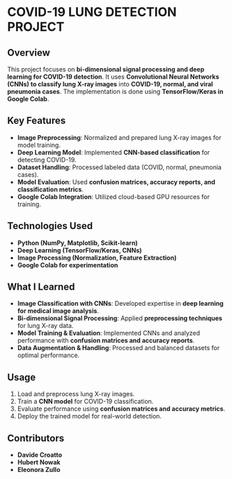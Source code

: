 # COVID-19 LUNG DETECTION PROJECT

## Overview
This project focuses on **bi-dimensional signal processing and deep learning for COVID-19 detection**. It uses **Convolutional Neural Networks (CNNs) to classify lung X-ray images** into **COVID-19, normal, and viral pneumonia cases**. The implementation is done using **TensorFlow/Keras in Google Colab**.

## Key Features
- **Image Preprocessing**: Normalized and prepared lung X-ray images for model training.
- **Deep Learning Model**: Implemented **CNN-based classification** for detecting COVID-19.
- **Dataset Handling**: Processed labeled data (COVID, normal, pneumonia cases).
- **Model Evaluation**: Used **confusion matrices, accuracy reports, and classification metrics**.
- **Google Colab Integration**: Utilized cloud-based GPU resources for training.

## Technologies Used
- **Python (NumPy, Matplotlib, Scikit-learn)**
- **Deep Learning (TensorFlow/Keras, CNNs)**
- **Image Processing (Normalization, Feature Extraction)**
- **Google Colab for experimentation**

## What I Learned
- **Image Classification with CNNs**: Developed expertise in **deep learning for medical image analysis**.
- **Bi-dimensional Signal Processing**: Applied **preprocessing techniques** for lung X-ray data.
- **Model Training & Evaluation**: Implemented CNNs and analyzed performance with **confusion matrices and accuracy reports**.
- **Data Augmentation & Handling**: Processed and balanced datasets for optimal performance.

## Usage
1. Load and preprocess lung X-ray images.
2. Train a **CNN model** for COVID-19 classification.
3. Evaluate performance using **confusion matrices and accuracy metrics**.
4. Deploy the trained model for real-world detection.

## Contributors
- **Davide Croatto**
- **Hubert Nowak**
- **Eleonora Zullo**

